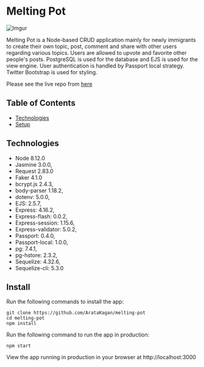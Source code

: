 # Melting Pot 

![Imgur](https://i.imgur.com/mIesIcQ.png)




Melting Pot is a Node-based CRUD application mainly for newly immigrants to create their own topic, post, comment and share with other users regarding various topics. Users are allowed to upvote and favorite other people's posts. PostgreSQL is used for the database and EJS is used for the view engine. User authentication is handled by Passport local strategy. Twitter Bootstrap is used for styling.

Please see the live repo from [here](https://aratakagan-melting-pot.herokuapp.com/)

## Table of Contents 

- [Technologies](#technologies) 
- [Setup](#install)

## Technologies 

- Node 8.12.0
- Jasmine 3.0.0,
- Request 2.83.0
- Faker 4.1.0
- bcrypt.js 2.4.3,
- body-parser 1.18.2,
- dotenv: 5.0.0,
- EJS: 2.5.7,
- Express: 4.16.2,
- Express-flash: 0.0.2,
- Express-session: 1.15.6,
- Express-validator: 5.0.2,
- Passport: 0.4.0,
- Passport-local: 1.0.0,
- pg: 7.4.1,
- pg-hstore: 2.3.2,
- Sequelize: 4.32.6,
- Sequelize-cli: 5.3.0

## Install 

Run the following commands to install the app:

```
git clone https://github.com/ArataKagan/melting-pot
cd melting-pot
npm install
``` 

Run the following command to run the app in production: 

```
npm start
```
View the app running in production in your browser at http://localhost:3000 








